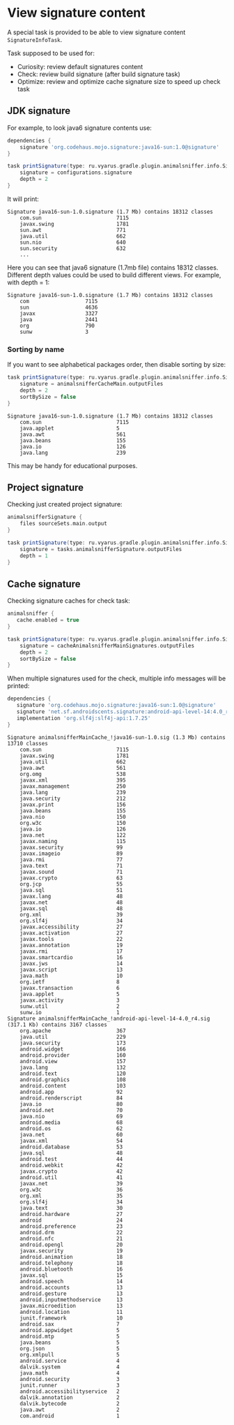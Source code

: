 # View signature content

A special task is provided to be able to view signature content `SignatureInfoTask`.

Task supposed to be used for:
* Curiosity: review default signatures content
* Check: review build signature (after build signature task)
* Optimize: review and optimize cache signature size to speed up check task

## JDK signature

For example, to look java6 signature contents use:

```groovy
dependencies {
    signature 'org.codehaus.mojo.signature:java16-sun:1.0@signature'
}

task printSignature(type: ru.vyarus.gradle.plugin.animalsniffer.info.SignatureInfoTask) {
    signature = configurations.signature
    depth = 2
}
```

It will print:

```
Signature java16-sun-1.0.signature (1.7 Mb) contains 18312 classes
	com.sun                        7115
	javax.swing                    1781
	sun.awt                        771
	java.util                      662
	sun.nio                        640
	sun.security                   632
	...
```

Here you can see that java6 signature (1.7mb file) contains 18312 classes. Different
depth values could be used to build different views. For example, with depth = 1:

```
Signature java16-sun-1.0.signature (1.7 Mb) contains 18312 classes
	com                  7115
	sun                  4636
	javax                3327
	java                 2441
	org                  790
	sunw                 3
```

### Sorting by name

If you want to see alphabetical packages order, then disable sorting by size:

```groovy
task printSignature(type: ru.vyarus.gradle.plugin.animalsniffer.info.SignatureInfoTask) {
    signature = animalsnifferCacheMain.outputFiles
    depth = 2
    sortBySize = false
}
```

```
Signature java16-sun-1.0.signature (1.7 Mb) contains 18312 classes
	com.sun                        7115
	java.applet                    5
	java.awt                       561
	java.beans                     155
	java.io                        126
	java.lang                      239
```

This may be handy for educational purposes.

## Project signature

Checking just created project signature:

```groovy
animalsnifferSignature {
    files sourceSets.main.output
}

task printSignature(type: ru.vyarus.gradle.plugin.animalsniffer.info.SignatureInfoTask) {
    signature = tasks.animalsnifferSignature.outputFiles
    depth = 1
}
```

## Cache signature

Checking signature caches for check task:

```groovy
animalsniffer {
   cache.enabled = true
}

task printSignature(type: ru.vyarus.gradle.plugin.animalsniffer.info.SignatureInfoTask) {
    signature = cacheAnimalsnifferMainSignatures.outputFiles
    depth = 2
    sortBySize = false
}
```

When multiple signatures used for the check, multiple info messages will be printed:

```groovy
dependencies {
   signature 'org.codehaus.mojo.signature:java16-sun:1.0@signature'
   signature 'net.sf.androidscents.signature:android-api-level-14:4.0_r4@signature'                
   implementation 'org.slf4j:slf4j-api:1.7.25'
}
```

```
Signature animalsnifferMainCache_!java16-sun-1.0.sig (1.3 Mb) contains 13710 classes
	com.sun                        7115
	javax.swing                    1781
	java.util                      662
	java.awt                       561
	org.omg                        538
	javax.xml                      395
	javax.management               250
	java.lang                      239
	java.security                  212
	javax.print                    156
	java.beans                     155
	java.nio                       150
	org.w3c                        150
	java.io                        126
	java.net                       122
	javax.naming                   115
	javax.security                 99
	javax.imageio                  89
	java.rmi                       77
	java.text                      71
	javax.sound                    71
	javax.crypto                   63
	org.jcp                        55
	java.sql                       51
	javax.lang                     48
	javax.net                      48
	javax.sql                      48
	org.xml                        39
	org.slf4j                      34
	javax.accessibility            27
	javax.activation               27
	javax.tools                    22
	javax.annotation               19
	javax.rmi                      17
	javax.smartcardio              16
	javax.jws                      14
	javax.script                   13
	java.math                      10
	org.ietf                       8
	javax.transaction              6
	java.applet                    5
	javax.activity                 3
	sunw.util                      2
	sunw.io                        1
Signature animalsnifferMainCache_!android-api-level-14-4.0_r4.sig (317.1 Kb) contains 3167 classes
	org.apache                     367
	java.util                      229
	java.security                  173
	android.widget                 166
	android.provider               160
	android.view                   157
	java.lang                      132
	android.text                   120
	android.graphics               108
	android.content                103
	android.app                    92
	android.renderscript           84
	java.io                        80
	android.net                    70
	java.nio                       69
	android.media                  68
	android.os                     62
	java.net                       60
	javax.xml                      54
	android.database               53
	java.sql                       48
	android.test                   44
	android.webkit                 42
	javax.crypto                   42
	android.util                   41
	javax.net                      39
	org.w3c                        36
	org.xml                        35
	org.slf4j                      34
	java.text                      30
	android.hardware               27
	android                        24
	android.preference             23
	android.drm                    22
	android.nfc                    21
	android.opengl                 20
	javax.security                 19
	android.animation              18
	android.telephony              18
	android.bluetooth              16
	javax.sql                      15
	android.speech                 14
	android.accounts               13
	android.gesture                13
	android.inputmethodservice     13
	javax.microedition             13
	android.location               11
	junit.framework                10
	android.sax                    7
	android.appwidget              5
	android.mtp                    5
	java.beans                     5
	org.json                       5
	org.xmlpull                    5
	android.service                4
	dalvik.system                  4
	java.math                      4
	android.security               3
	junit.runner                   3
	android.accessibilityservice   2
	dalvik.annotation              2
	dalvik.bytecode                2
	java.awt                       2
	com.android                    1
```
